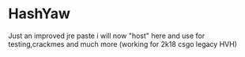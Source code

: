 # HashYaw
Just an improved jre paste i will now "host" here and use for testing,crackmes and much more (working for 2k18 csgo legacy HVH)
